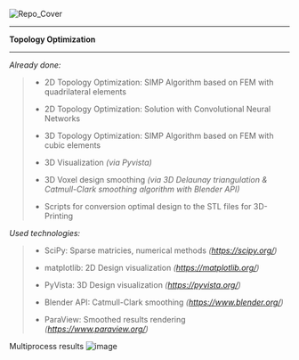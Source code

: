 ![Repo_Cover](https://github.com/MihailTsybakov/TopologyOptimization/assets/62279777/6bbfbb43-3e34-425f-84ac-4b7f2f0cb92e)
<hr>
<b>Topology Optimization</b>
<hr>
<i>Already done:</i>

> - 2D Topology Optimization: SIMP Algorithm based on FEM with quadrilateral elements
>   
> - 2D Topology Optimization: Solution with Convolutional Neural Networks 
>
> - 3D Topology Optimization: SIMP Algorithm based on FEM with cubic elements
>
> - 3D Visualization <i>(via Pyvista)</i>
>
> - 3D Voxel design smoothing <i>(via 3D Delaunay triangulation & Catmull-Clark smoothing algorithm with Blender API)</i>
>
> - Scripts for conversion optimal design to the STL files for 3D-Printing

<i>Used technologies:</i>

> - SciPy: Sparse matricies, numerical methods <i>(https://scipy.org/)</i>
>
> - matplotlib: 2D Design visualization <i>(https://matplotlib.org/)</i>
>
> - PyVista: 3D Design visualization <i>(https://pyvista.org/)</i>
>
> - Blender API: Catmull-Clark smoothing <i>(https://www.blender.org/)</i>
>
> - ParaView: Smoothed results rendering <i>(https://www.paraview.org/)</i>

Multiprocess results
![image](https://github.com/MihailTsybakov/TopologyOptimization/assets/62279777/6d3487c3-984b-48be-b95a-7472dd0daa7d)

